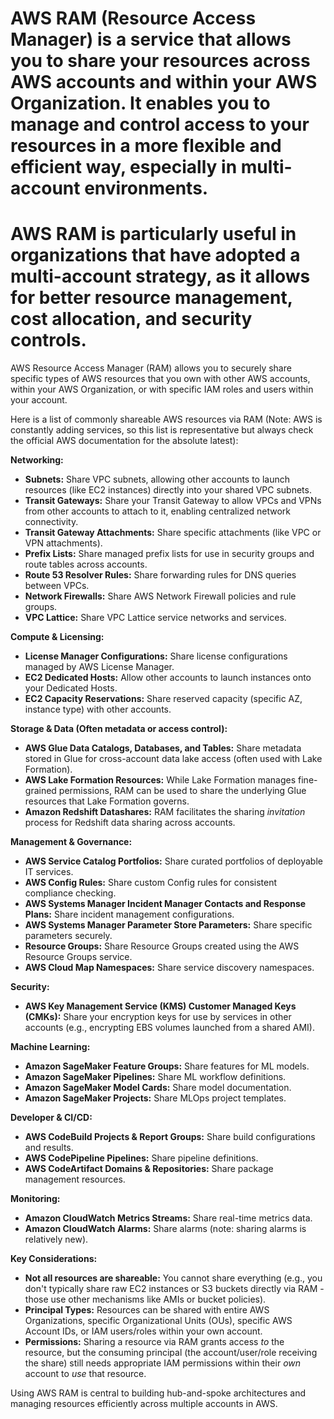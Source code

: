 # AWS RAM (Resource Access Manager) is a service that allows you to share your resources across AWS accounts and within your AWS Organization. It enables you to manage and control access to your resources in a more flexible and efficient way, especially in multi-account environments.

# AWS RAM is particularly useful in organizations that have adopted a multi-account strategy, as it allows for better resource management, cost allocation, and security controls.

AWS Resource Access Manager (RAM) allows you to securely share specific types of AWS resources that you own with other AWS accounts, within your AWS Organization, or with specific IAM roles and users within your account.

Here is a list of commonly shareable AWS resources via RAM (Note: AWS is constantly adding services, so this list is representative but always check the official AWS documentation for the absolute latest):

**Networking:**

- **Subnets:** Share VPC subnets, allowing other accounts to launch resources (like EC2 instances) directly into your shared VPC subnets.
- **Transit Gateways:** Share your Transit Gateway to allow VPCs and VPNs from other accounts to attach to it, enabling centralized network connectivity.
- **Transit Gateway Attachments:** Share specific attachments (like VPC or VPN attachments).
- **Prefix Lists:** Share managed prefix lists for use in security groups and route tables across accounts.
- **Route 53 Resolver Rules:** Share forwarding rules for DNS queries between VPCs.
- **Network Firewalls:** Share AWS Network Firewall policies and rule groups.
- **VPC Lattice:** Share VPC Lattice service networks and services.

**Compute & Licensing:**

- **License Manager Configurations:** Share license configurations managed by AWS License Manager.
- **EC2 Dedicated Hosts:** Allow other accounts to launch instances onto your Dedicated Hosts.
- **EC2 Capacity Reservations:** Share reserved capacity (specific AZ, instance type) with other accounts.

**Storage & Data (Often metadata or access control):**

- **AWS Glue Data Catalogs, Databases, and Tables:** Share metadata stored in Glue for cross-account data lake access (often used with Lake Formation).
- **AWS Lake Formation Resources:** While Lake Formation manages fine-grained permissions, RAM can be used to share the underlying Glue resources that Lake Formation governs.
- **Amazon Redshift Datashares:** RAM facilitates the sharing _invitation_ process for Redshift data sharing across accounts.

**Management & Governance:**

- **AWS Service Catalog Portfolios:** Share curated portfolios of deployable IT services.
- **AWS Config Rules:** Share custom Config rules for consistent compliance checking.
- **AWS Systems Manager Incident Manager Contacts and Response Plans:** Share incident management configurations.
- **AWS Systems Manager Parameter Store Parameters:** Share specific parameters securely.
- **Resource Groups:** Share Resource Groups created using the AWS Resource Groups service.
- **AWS Cloud Map Namespaces:** Share service discovery namespaces.

**Security:**

- **AWS Key Management Service (KMS) Customer Managed Keys (CMKs):** Share your encryption keys for use by services in other accounts (e.g., encrypting EBS volumes launched from a shared AMI).

**Machine Learning:**

- **Amazon SageMaker Feature Groups:** Share features for ML models.
- **Amazon SageMaker Pipelines:** Share ML workflow definitions.
- **Amazon SageMaker Model Cards:** Share model documentation.
- **Amazon SageMaker Projects:** Share MLOps project templates.

**Developer & CI/CD:**

- **AWS CodeBuild Projects & Report Groups:** Share build configurations and results.
- **AWS CodePipeline Pipelines:** Share pipeline definitions.
- **AWS CodeArtifact Domains & Repositories:** Share package management resources.

**Monitoring:**

- **Amazon CloudWatch Metrics Streams:** Share real-time metrics data.
- **Amazon CloudWatch Alarms:** Share alarms (note: sharing alarms is relatively new).

**Key Considerations:**

- **Not all resources are shareable:** You cannot share everything (e.g., you don't typically share raw EC2 instances or S3 buckets directly via RAM - those use other mechanisms like AMIs or bucket policies).
- **Principal Types:** Resources can be shared with entire AWS Organizations, specific Organizational Units (OUs), specific AWS Account IDs, or IAM users/roles within your own account.
- **Permissions:** Sharing a resource via RAM grants access _to_ the resource, but the consuming principal (the account/user/role receiving the share) still needs appropriate IAM permissions within their _own_ account to _use_ that resource.

Using AWS RAM is central to building hub-and-spoke architectures and managing resources efficiently across multiple accounts in AWS.
